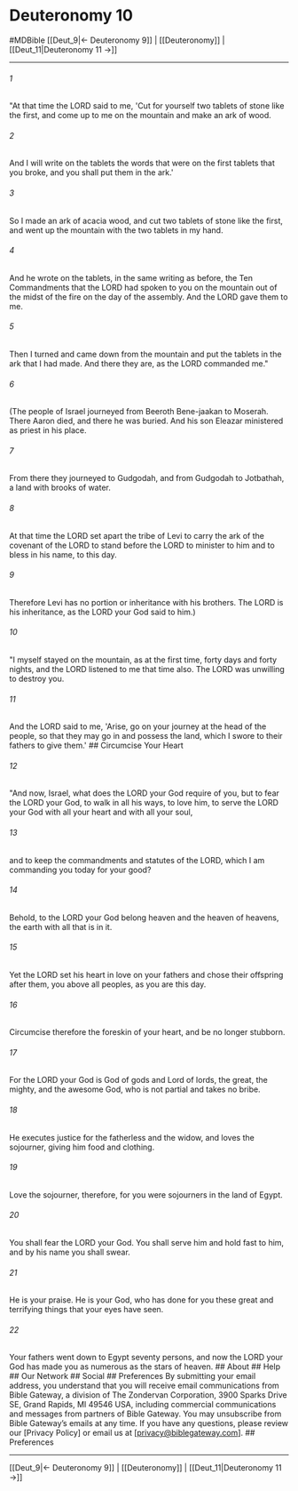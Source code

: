 # Deuteronomy 10
#MDBible
[[Deut_9|← Deuteronomy 9]] | [[Deuteronomy]] | [[Deut_11|Deuteronomy 11 →]]

***


###### 1 
"At that time the LORD said to me, 'Cut for yourself two tablets of stone like the first, and come up to me on the mountain and make an ark of wood. 

###### 2 
And I will write on the tablets the words that were on the first tablets that you broke, and you shall put them in the ark.' 

###### 3 
So I made an ark of acacia wood, and cut two tablets of stone like the first, and went up the mountain with the two tablets in my hand. 

###### 4 
And he wrote on the tablets, in the same writing as before, the Ten Commandments that the LORD had spoken to you on the mountain out of the midst of the fire on the day of the assembly. And the LORD gave them to me. 

###### 5 
Then I turned and came down from the mountain and put the tablets in the ark that I had made. And there they are, as the LORD commanded me." 

###### 6 
(The people of Israel journeyed from Beeroth Bene-jaakan to Moserah. There Aaron died, and there he was buried. And his son Eleazar ministered as priest in his place. 

###### 7 
From there they journeyed to Gudgodah, and from Gudgodah to Jotbathah, a land with brooks of water. 

###### 8 
At that time the LORD set apart the tribe of Levi to carry the ark of the covenant of the LORD to stand before the LORD to minister to him and to bless in his name, to this day. 

###### 9 
Therefore Levi has no portion or inheritance with his brothers. The LORD is his inheritance, as the LORD your God said to him.) 

###### 10 
"I myself stayed on the mountain, as at the first time, forty days and forty nights, and the LORD listened to me that time also. The LORD was unwilling to destroy you. 

###### 11 
And the LORD said to me, 'Arise, go on your journey at the head of the people, so that they may go in and possess the land, which I swore to their fathers to give them.' ## Circumcise Your Heart 

###### 12 
"And now, Israel, what does the LORD your God require of you, but to fear the LORD your God, to walk in all his ways, to love him, to serve the LORD your God with all your heart and with all your soul, 

###### 13 
and to keep the commandments and statutes of the LORD, which I am commanding you today for your good? 

###### 14 
Behold, to the LORD your God belong heaven and the heaven of heavens, the earth with all that is in it. 

###### 15 
Yet the LORD set his heart in love on your fathers and chose their offspring after them, you above all peoples, as you are this day. 

###### 16 
Circumcise therefore the foreskin of your heart, and be no longer stubborn. 

###### 17 
For the LORD your God is God of gods and Lord of lords, the great, the mighty, and the awesome God, who is not partial and takes no bribe. 

###### 18 
He executes justice for the fatherless and the widow, and loves the sojourner, giving him food and clothing. 

###### 19 
Love the sojourner, therefore, for you were sojourners in the land of Egypt. 

###### 20 
You shall fear the LORD your God. You shall serve him and hold fast to him, and by his name you shall swear. 

###### 21 
He is your praise. He is your God, who has done for you these great and terrifying things that your eyes have seen. 

###### 22 
Your fathers went down to Egypt seventy persons, and now the LORD your God has made you as numerous as the stars of heaven. ## About ## Help ## Our Network ## Social ## Preferences By submitting your email address, you understand that you will receive email communications from Bible Gateway, a division of The Zondervan Corporation, 3900 Sparks Drive SE, Grand Rapids, MI 49546 USA, including commercial communications and messages from partners of Bible Gateway. You may unsubscribe from Bible Gateway&rsquo;s emails at any time. If you have any questions, please review our [Privacy Policy] or email us at [privacy@biblegateway.com]. ## Preferences

***

[[Deut_9|← Deuteronomy 9]] | [[Deuteronomy]] | [[Deut_11|Deuteronomy 11 →]]
